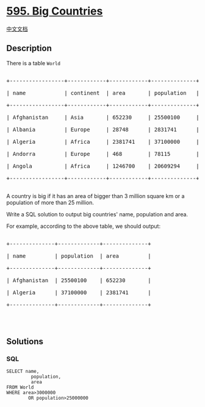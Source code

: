 # [595. Big Countries](https://leetcode.com/problems/big-countries)

[中文文档](/solution/0500-0599/0595.Big%20Countries/README.md)

## Description

<p>There is a table <code>World</code></p>

<pre>

+-----------------+------------+------------+--------------+---------------+

| name            | continent  | area       | population   | gdp           |

+-----------------+------------+------------+--------------+---------------+

| Afghanistan     | Asia       | 652230     | 25500100     | 20343000      |

| Albania         | Europe     | 28748      | 2831741      | 12960000      |

| Algeria         | Africa     | 2381741    | 37100000     | 188681000     |

| Andorra         | Europe     | 468        | 78115        | 3712000       |

| Angola          | Africa     | 1246700    | 20609294     | 100990000     |

+-----------------+------------+------------+--------------+---------------+

</pre>

<p>A country is big if it has an area of bigger than 3 million square km or a population of more than 25 million.</p>

<p>Write a SQL solution to output big countries&#39; name, population and area.</p>

<p>For example, according to the above table, we should output:</p>

<pre>

+--------------+-------------+--------------+

| name         | population  | area         |

+--------------+-------------+--------------+

| Afghanistan  | 25500100    | 652230       |

| Algeria      | 37100000    | 2381741      |

+--------------+-------------+--------------+

</pre>

<p>&nbsp;</p>

## Solutions

<!-- tabs:start -->

### **SQL**

```
SELECT name,
         population,
         area
FROM World
WHERE area>3000000
        OR population>25000000
```

<!-- tabs:end -->
